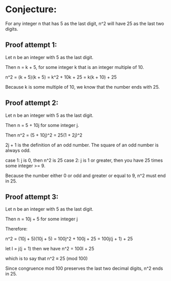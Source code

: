 # Conjecture:
For any integer n that has 5 as the last digit, n^2 will have 25 as the last two digits.

## Proof attempt 1:
Let n be an integer with 5 as the last digit.

Then n = k + 5, for some integer k that is an integer multiple of 10.

n^2 = (k + 5)(k + 5) = k^2 + 10k + 25 = k(k + 10) + 25

Because k is some multiple of 10, we know that the number ends with 25.


## Proof attempt 2:
Let n be an integer with 5 as the last digit.

Then n = 5 + 10j for some integer j.

Then n^2 = (5 + 10j)^2 = 25(1 + 2j)^2

2j + 1 is the definition of an odd number. The square of an odd number is always odd.

case 1: j is 0, then n^2 is 25
case 2: j is 1 or greater, then you have 25 times some integer >= 9.

Because the number either 0 or odd and greater or equal to 9, n^2 must end in 25.

## Proof attempt 3:
Let n be an integer with 5 as the last digit.

Then n = 10j + 5 for some integer j

Therefore:

n^2 = (10j + 5)(10j + 5) = 100j^2 + 100j + 25
                         = 100j(j + 1) + 25

let l = j(j + 1)
then we have n^2 = 100l + 25

which is to say that n^2 ≡ 25 (mod 100)

Since congruence mod 100 preserves the last two decimal digits, n^2 ends in 25.
